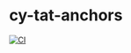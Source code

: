 # cy-tat-anchors

[![CI](https://github.com/wlsf82/cy-tat-anchors/actions/workflows/ci.yml/badge.svg)](https://github.com/wlsf82/cy-tat-anchors/actions)
